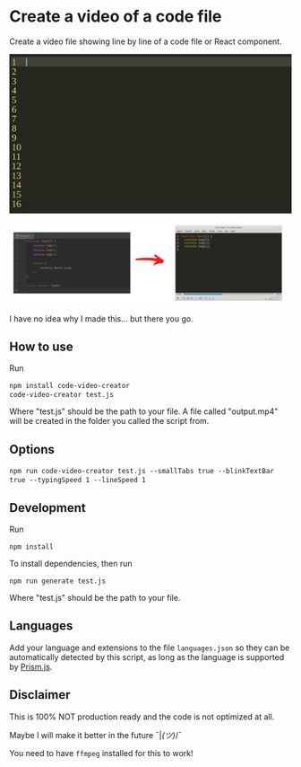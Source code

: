 # Create a video of a code file

Create a video file showing line by line of a code file or React component.

<img src="/examples/sample.gif?raw=true" width="890px" />

![ScreenShot](https://raw.githubusercontent.com/blopa/code-video-creator/main/examples/image.png)

I have no idea why I made this... but there you go.

## How to use
Run
```shell
npm install code-video-creator
code-video-creator test.js
```
Where "test.js" should be the path to your file. A file called "output.mp4" will be created in the folder you called the script from.

## Options
```shell
npm run code-video-creator test.js --smallTabs true --blinkTextBar true --typingSpeed 1 --lineSpeed 1
```

## Development
Run
```shell
npm install
```

To install dependencies, then run

```shell
npm run generate test.js
```

Where "test.js" should be the path to your file.

## Languages
Add your language and extensions to the file `languages.json` so they can be automatically detected by this script, as long as the language is supported by [Prism.js](https://prismjs.com/).

## Disclaimer
This is 100% NOT production ready and the code is not optimized at all.

Maybe I will make it better in the future ¯|_(ツ)_/¯

You need to have `ffmpeg` installed for this to work!

